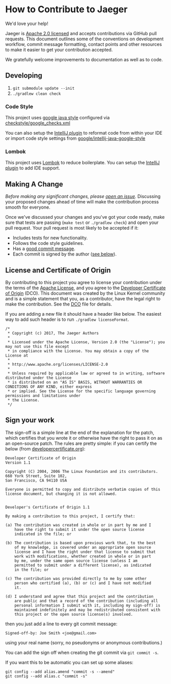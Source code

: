 # How to Contribute to Jaeger

We'd love your help!

Jaeger is [Apache 2.0 licensed](LICENSE) and accepts contributions via GitHub
pull requests. This document outlines some of the conventions on development
workflow, commit message formatting, contact points and other resources to make
it easier to get your contribution accepted.

We gratefully welcome improvements to documentation as well as to code.

## Developing

 1. `git submodule update --init`
 2. `./gradlew clean check`
 
### Code Style

This project uses [google java style](https://google.github.io/styleguide/javaguide.html) configured 
via [checkstyle/google_checks.xml](https://github.com/checkstyle/checkstyle/blob/master/src/main/resources/google_checks.xml)

You can also setup the [IntelliJ plugin](https://plugins.jetbrains.com/plugin/8527)
to reformat code from within your IDE or import code style settings from 
[google/intellij-java-google-style](https://github.com/google/styleguide/blob/gh-pages/intellij-java-google-style.xml)

### Lombok
This project uses [Lombok](https://projectlombok.org/) to reduce boilerplate. You can setup
the [IntelliJ plugin](https://plugins.jetbrains.com/plugin/6317) to add IDE support. 

## Making A Change

*Before making any significant changes, please [open an issue](https://github.com/jaegertracing/jaeger-client-java/issues).*
Discussing your proposed changes ahead of time will make the contribution process smooth for everyone.

Once we've discussed your changes and you've got your code ready, make sure
that tests are passing (`make test` or `./gradlew check`) and open your pull request. 
Your pull request is most likely to be accepted if it:

* Includes tests for new functionality.
* Follows the code style guidelines.
* Has a [good commit message](http://tbaggery.com/2008/04/19/a-note-about-git-commit-messages.html).
* Each commit is signed by the author ([see below](#sign-your-work)).

## License and Certificate of Origin

By contributing to this project you agree to license your contribution under the terms
of the [Apache License](LICENSE), and you agree to the [Developer Certificate of
Origin](https://developercertificate.org/) (DCO). This document was created
by the Linux Kernel community and is a simple statement that you, as a
contributor, have the legal right to make the contribution. See the [DCO](DCO)
file for details.

If you are adding a new file it should have a header like below.  The easiest
way to add such header is to run `./gradlew licenseFormat`.

```
/*
 * Copyright (c) 2017, The Jaeger Authors
 *
 * Licensed under the Apache License, Version 2.0 (the "License"); you may not use this file except
 * in compliance with the License. You may obtain a copy of the License at
 *
 * http://www.apache.org/licenses/LICENSE-2.0
 *
 * Unless required by applicable law or agreed to in writing, software distributed under the License
 * is distributed on an "AS IS" BASIS, WITHOUT WARRANTIES OR CONDITIONS OF ANY KIND, either express
 * or implied. See the License for the specific language governing permissions and limitations under
 * the License.
 */
```

## Sign your work

The sign-off is a simple line at the end of the explanation for the
patch, which certifies that you wrote it or otherwise have the right to
pass it on as an open-source patch.  The rules are pretty simple: if you
can certify the below (from
[developercertificate.org](http://developercertificate.org/)):

```
Developer Certificate of Origin
Version 1.1

Copyright (C) 2004, 2006 The Linux Foundation and its contributors.
660 York Street, Suite 102,
San Francisco, CA 94110 USA

Everyone is permitted to copy and distribute verbatim copies of this
license document, but changing it is not allowed.


Developer's Certificate of Origin 1.1

By making a contribution to this project, I certify that:

(a) The contribution was created in whole or in part by me and I
    have the right to submit it under the open source license
    indicated in the file; or

(b) The contribution is based upon previous work that, to the best
    of my knowledge, is covered under an appropriate open source
    license and I have the right under that license to submit that
    work with modifications, whether created in whole or in part
    by me, under the same open source license (unless I am
    permitted to submit under a different license), as indicated
    in the file; or

(c) The contribution was provided directly to me by some other
    person who certified (a), (b) or (c) and I have not modified
    it.

(d) I understand and agree that this project and the contribution
    are public and that a record of the contribution (including all
    personal information I submit with it, including my sign-off) is
    maintained indefinitely and may be redistributed consistent with
    this project or the open source license(s) involved.
```

then you just add a line to every git commit message:

    Signed-off-by: Joe Smith <joe@gmail.com>

using your real name (sorry, no pseudonyms or anonymous contributions.)

You can add the sign off when creating the git commit via `git commit -s`.

If you want this to be automatic you can set up some aliases:

```
git config --add alias.amend "commit -s --amend"
git config --add alias.c "commit -s"
```
